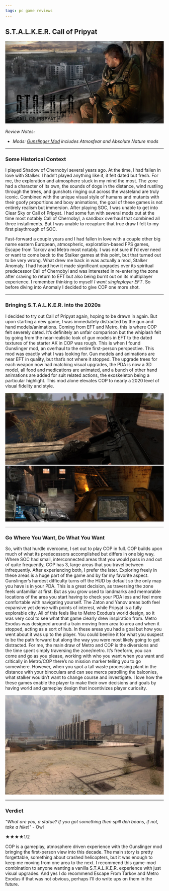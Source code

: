 ```yaml
---
tags: pc game reviews
---
```


## S.T.A.L.K.E.R. Call of Pripyat

![alt text](/images/titlecardCOP2.jpg)

_Review Notes:_

* _Mods: [Gunslinger Mod](https://www.moddb.com/mods/gunslinger-mod) includes Atmosfear and Absolute Nature mods_

---

### Some Historical Context

I played Shadow of Chernobyl several years ago. At the time, I had fallen in love with Stalker. I hadn’t played anything like it, it felt dated but fresh. For me, the exploration and atmosphere stuck in my mind the most. The zone had a character of its own, the sounds of dogs in the distance, wind rustling through the trees, and gunshots ringing out across the wasteland are truly iconic. Combined with the unique visual style of humans and mutants with their goofy proportions and boxy animations, the goal of these games is not entirely realism but immersion. After playing SOC, I was unable to get into Clear Sky or Call of Pripyat. I had some fun with several mods out at the time most notably Call of Chernobyl, a sandbox overhaul that combined all three installments. But I was unable to recapture that true draw I felt to my first playthrough of SOC.

Fast-forward a couple years and I had fallen in love with a couple other big name eastern European, atmospheric, exploration-based FPS games, Escape from Tarkov and Metro most notably. I was not sure if I’d ever need or want to come back to the Stalker games at this point, but that turned out to be very wrong. What drew me back in was actually a mod, Stalker Anomaly. I had heard how it made significant upgrades over its spiritual predecessor Call of Chernobyl and was interested in re-entering the zone after craving to return to EFT but also being burnt out on its multiplayer experience. I remember thinking to myself _I want singleplayer EFT_. So before diving into Anomaly I decided to give COP one more shot.

---

### Bringing S.T.A.L.K.E.R. into the 2020s

I decided to try out Call of Pripyat again, hoping to be drawn in again. But upon starting a new game, I was immediately distracted by the gun and hand models/animations. Coming from EFT and Metro, this is where COP felt severely dated. It’s definitely an unfair comparison but the whiplash felt by going from the near-realistic look of gun models in EFT to the dated textures of the starter AK in COP was rough. This is when I found Gunslinger mod, an overhaul to the entire first-person perspective. This mod was exactly what I was looking for. Gun models and animations are near EFT in quality, but that’s not where it stopped. The upgrade trees for each weapon now had matching visual upgrades, the PDA is now a 3D model, all food and medications are animated, and a bunch of other hand animations are added for suit related actions, the exoskeleton being a particular highlight. This mod alone elevates COP to nearly a 2020 level of visual fidelity and style.

![alt text](/images/COPgun.jfif)
![alt text](/images/COPexopda.jpg)

---

### Go Where You Want, Do What You Want

So, with that hurdle overcome, I set out to play COP in full. COP builds upon much of what its predecessors accomplished but differs in one big way. Where SOC had small, interconnected areas that you would pass in and out of quite frequently, COP has 3, large areas that you travel between infrequently. After experiencing both, I prefer the later. Exploring freely in these areas is a huge part of the game and by far my favorite aspect. Gunslinger’s hardest difficulty turns off the HUD by default so the only map you have is in your PDA. This is a great decision, as traversing the zone feels unfamiliar at first. But as you grow used to landmarks and memorable locations of the area you start having to check your PDA less and feel more comfortable with navigating yourself. The Zaton and Yanov areas both feel expansive yet dense with points of interest, while Pripyat is a fully explorable city. All of this feels like to Metro Exodus’s world design, so it was very cool to see what that game clearly drew inspiration from. Metro Exodus was designed around a train moving from area to area and when it stopped, acting as a sort of hub. In these areas you had a goal but how you went about it was up to the player. You could beeline it for what you suspect to be the path forward but along the way you were most likely going to get distracted.  For me, the main draw of Metro and COP is the diversions and the time spent simply traversing the zone/metro. It’s freeform, you can come and go as you please, working with who you want when you want and critically in Metro/COP there’s no mission marker telling you to go somewhere. However, when you spot a tall waste processing plant in the distance with your binoculars and can see mercs patrolling the balconies, what stalker wouldn’t want to change course and investigate. I love how the these games enable the player to make their own decisions and goals by having world and gameplay design that incentivizes player curiosity.

![alt text](/images/COPwaste.jpg)

---

### Verdict

_"What are you, a statue? If you got something then spill deh beans, if not, take a hike!"_ - Owl

★★★★1/2

COP is a gameplay, atmosphere driven experience with the Gunslinger mod bringing the first-person view into this decade. The main story is pretty forgettable, something about crashed helicopters, but it was enough to keep me moving from one area to the next. I recommend this game-mod combination to anyone wanting a vanilla S.T.A.L.K.E.R. experience with just visual upgrades. And yes I do recommend Escape From Tarkov and Metro Exodus if that was not obvious, perhaps I'll do write ups on them in the future.


